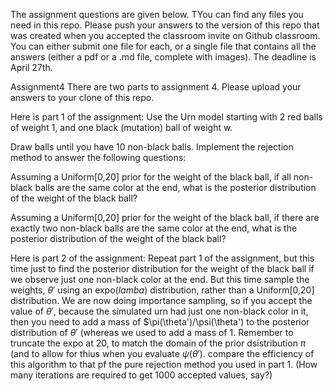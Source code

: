The assignment questions are given below. TYou can find any files you need in this repo. Please push your answers to the version of this repo that was created when you accepted the classroom invite on Github classroom. You can either submit one file for each, or a single file that contains all the answers (either a pdf or a .md file, complete with images). The deadline is April 27th.

Assignment4
There are two parts to assignment 4. Please upload your answers to your clone of this repo.

Here is part 1 of the assignment:
Use the Urn model starting with 2 red balls of weight 1, and one black (mutation) ball of weight w.

Draw balls until you have 10 non-black balls. Implement the rejection method to answer the following questions:

Assuming a Uniform[0,20] prior for the weight of the black ball, if all non-black balls are the same color at the end, what is the posterior distribution of the weight of the black ball?

Assuming a Uniform[0,20] prior for the weight of the black ball, if there are exactly two non-black balls are the same color at the end, what is the posterior distribution of the weight of the black ball?

Here is part 2 of the assignment:
Repeat part 1 of the assignment, but this time just to find the posterior distribution for the weight of the black ball if we observe just one non-black color at the end.
But this time sample the weights, $\theta'$ using an expo($lamba$) distribution, rather than a Uniform[0,20] distribution.
We are now doing importance sampling, so if you accept the value of $\theta'$, because the simulated urn had just one non-black color in it, then you need to add a mass of $\pi(\theta')/\psi(\theta') to the posterior distribution of $\theta'$ (whereas we used to add a mass of 1.
Remember to truncate the expo at 20, to match the domain of the prior dsistribution $\pi$ (and to allow for thius when you evaluate $\psi(\theta')$.
compare the efficiency of this algorithm to that pf the pure rejection method you used in part 1. (How many iterations are required to get 1000 accepted values, say?)
